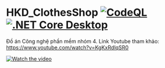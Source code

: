 # HKD_ClothesShop [![CodeQL](https://github.com/huynhit24/HKD_ClothesShop/actions/workflows/codeql-analysis.yml/badge.svg)](https://github.com/huynhit24/HKD_ClothesShop/actions/workflows/codeql-analysis.yml) [![.NET Core Desktop](https://github.com/huynhit24/HKD_ClothesShop/actions/workflows/dotnet-desktop.yml/badge.svg)](https://github.com/huynhit24/HKD_ClothesShop/actions/workflows/dotnet-desktop.yml)
Đồ án Công nghệ phần mềm nhóm 4. Link Youtube tham khảo: https://www.youtube.com/watch?v=KgKxRdlqSR0

[![Watch the video](https://img.youtube.com/vi/KgKxRdlqSR0/maxresdefault.jpg)](https://www.youtube.com/watch?v=KgKxRdlqSR0)
